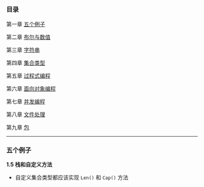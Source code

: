## <Programing in go>

### 目录
第一章 [五个例子](#chpt1)

第二章 [布尔与数值](#chpt2)

第三章 [字符串](#chpt3)

第四章 [集合类型](#chpt4)

第五章 [过程式编程](#chpt5)

第六章 [面向对象编程](#chpt6)

第七章 [并发编程](#chpt7)

第八章 [文件处理](#chpt8)

第九章 [包](#chpt9)


-------------------
### 五个例子
**1.5 栈和自定义方法**
- 自定义集合类型都应该实现 `Len()` 和 `Cap()` 方法
